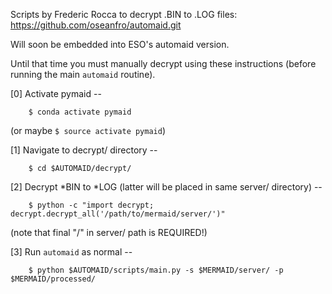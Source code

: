 Scripts by Frederic Rocca to decrypt .BIN to .LOG files:
https://github.com/oseanfro/automaid.git

Will soon be embedded into ESO's automaid version.

Until that time you must manually decrypt using these instructions
(before running the main `automaid` routine).

[0] Activate pymaid --

```
    $ conda activate pymaid
```
(or maybe ```$ source activate pymaid```)

[1] Navigate to decrypt/ directory --
```
    $ cd $AUTOMAID/decrypt/
```

[2] Decrypt  *BIN to *LOG (latter will be placed in same server/ directory) --
```
    $ python -c "import decrypt; decrypt.decrypt_all('/path/to/mermaid/server/')"
```
(note that final "/" in server/ path is REQUIRED!)

[3] Run `automaid` as normal --
```
    $ python $AUTOMAID/scripts/main.py -s $MERMAID/server/ -p $MERMAID/processed/
```
